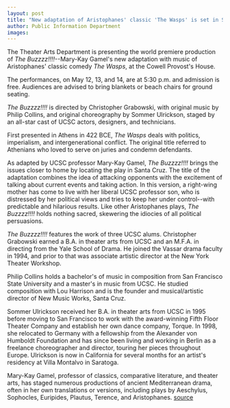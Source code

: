 ```yaml
---
layout: post
title: "New adaptation of Aristophanes' classic 'The Wasps' is set in Santa Cruz"
author: Public Information Department
images:
---
```


The Theater Arts Department is presenting the world premiere production of _The Buzzzz!!!!_\--Mary-Kay Gamel's new adaptation with music of Aristophanes' classic comedy _The Wasps_, at the Cowell Provost's House.

The performances, on May 12, 13, and 14, are at 5:30 p.m. and admission is free. Audiences are advised to bring blankets or beach chairs for ground seating.

_The Buzzzz!!!!_ is directed by Christopher Grabowski, with original music by Philip Collins, and original choreography by Sommer Ulrickson, staged by an all-star cast of UCSC actors, designers, and technicians.

First presented in Athens in 422 BCE, _The Wasps_ deals with politics, imperialism, and intergenerational conflict. The original title referred to Athenians who loved to serve on juries and condemn defendants.

As adapted by UCSC professor Mary-Kay Gamel, _The Buzzzz!!!!_ brings the issues closer to home by locating the play in Santa Cruz. The title of the adaptation combines the idea of attacking opponents with the excitement of talking about current events and taking action. In this version, a right-wing mother has come to live with her liberal UCSC professor son, who is distressed by her political views and tries to keep her under control--with predictable and hilarious results. Like other Aristophanes plays, _The Buzzzz!!!!_ holds nothing sacred, skewering the idiocies of all political persuasions.

_The Buzzzz!!!!_ features the work of three UCSC alums. Christopher Grabowski earned a B.A. in theater arts from UCSC and an M.F.A. in directing from the Yale School of Drama. He joined the Vassar drama faculty in 1994, and prior to that was associate artistic director at the New York Theater Workshop.

Philip Collins holds a bachelor's of music in composition from San Francisco State University and a master's in music from UCSC. He studied composition with Lou Harrison and is the founder and musical/artistic director of New Music Works, Santa Cruz.

Sommer Ulrickson received her B.A. in theater arts from UCSC in 1995 before moving to San Francisco to work with the award-winning Fifth Floor Theater Company and establish her own dance company, Torque. In 1998, she relocated to Germany with a fellowship from the Alexander von Humboldt Foundation and has since been living and working in Berlin as a freelance choreographer and director, touring her pieces throughout Europe. Ulrickson is now in California for several months for an artist's residency at Villa Montalvo in Saratoga.

Mary-Kay Gamel, professor of classics, comparative literature, and theater arts, has staged numerous productions of ancient Mediterranean drama, often in her own translations or versions, including plays by Aeschylus, Sophocles, Euripides, Plautus, Terence, and Aristophanes.
[source](http://www1.ucsc.edu/currents/05-06/05-08/buzz.asp "Permalink to buzz")
